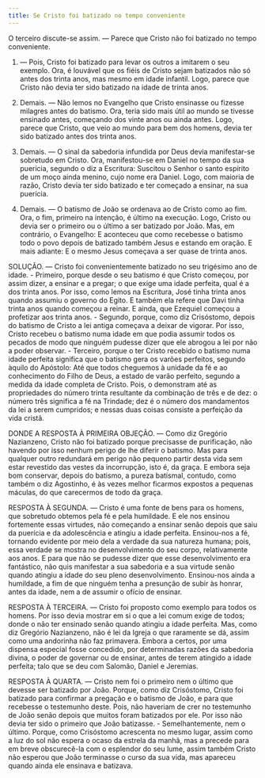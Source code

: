 ```yaml
---
title: Se Cristo foi batizado no tempo conveniente
---
```


O terceiro discute-se assim. — Parece que Cristo não foi batizado no tempo conveniente.  

1. — Pois, Cristo foi batizado para levar os outros a imitarem o seu exemplo. Ora, é louvável que os fiéis de Cristo sejam batizados não só antes dos trinta anos, mas mesmo em idade infantil. Logo, parece que Cristo não devia ter sido batizado na idade de trinta anos.  

2. Demais. — Não lemos no Evangelho que Cristo ensinasse ou fizesse milagres antes do batismo. Ora, teria sido mais útil ao mundo se tivesse ensinado antes, começando dos vinte anos ou ainda antes. Logo, parece que Cristo, que veio ao mundo para bem dos homens, devia ter sido batizado antes dos trinta anos.  

3. Demais. — O sinal da sabedoria infundida por Deus devia manifestar-se sobretudo em Cristo. Ora, manifestou-se em Daniel no tempo da sua puerícia, segundo o diz a Escritura: Suscitou o Senhor o santo espírito de um moço ainda menino, cujo nome era Daniel. Logo, com maioria de razão, Cristo devia ter sido batizado e ter começado a ensinar, na sua puerícia. 

4. Demais. — O batismo de João se ordenava ao de Cristo como ao fim. Ora, o fim, primeiro na intenção, é último na execução. Logo, Cristo ou devia ser o primeiro ou o último a ser batizado por João.  Mas, em contrário, o Evangelho: E aconteceu que como recebesse o batismo todo o povo depois de batizado também Jesus e estando em oração. E mais adiante: E o mesmo Jesus começava a ser quase de trinta anos.  

SOLUÇÃO. — Cristo foi convenientemente batizado no seu trigésimo ano de idade. - Primeiro, porque desde o seu batismo é que Cristo começou, por assim dizer, a ensinar e a pregar; o que exige uma idade perfeita, qual é a dos trinta anos. Por isso, como lemos na Escritura, José tinha trinta anos quando assumiu o governo do Egito. E também ela refere que Davi tinha trinta anos quando começou a reinar. E ainda, que Ezequiel começou a profetizar aos trinta anos. - Segundo, porque, como diz Crisóstomo, depois do batismo de Cristo a lei antiga começava a deixar de vigorar. Por isso, Cristo recebeu o batismo numa idade em que podia assumir todos os pecados de modo que ninguém pudesse dizer que ele abrogou a lei por não a poder observar. - Terceiro, porque o ter Cristo recebido o batismo numa idade perfeita significa que o batismo gera os varões perfeitos, segundo àquilo do Apóstolo: Até que todos cheguemos à unidade da fé e ao conhecimento do Filho de Deus, a estado de varão perfeito, segundo a medida da idade completa de Cristo. Pois, o demonstram até as propriedades do número trinta resultante da combinação de três e de dez: o número três significa a fé na Trindade; dez é o número dos mandamentos da lei a serem cumpridos; e nessas duas coisas consiste a perfeição da vida cristã.  

DONDE A RESPOSTA À PRIMEIRA OBJEÇÃO. — Como diz Gregório Nazianzeno, Cristo não foi batizado porque precisasse de purificação, não havendo por isso nenhum perigo de lhe diferir o batismo. Mas para qualquer outro redundará em perigo não pequeno partir desta vida sem estar revestido das vestes da incorrupção, isto é, da graça. E embora seja bom conservar, depois do batismo, a pureza batismal, contudo, como também o diz Agostinho, é às vezes melhor ficarmos expostos a pequenas máculas, do que carecermos de todo da graça.  

RESPOSTA À SEGUNDA. — Cristo é uma fonte de bens para os homens, que sobretudo obtemos pela fé e pela humildade. E ele nos ensinou fortemente essas virtudes, não começando a ensinar senão depois que saiu da puerícia e da adolescência e atingiu a idade perfeita. Ensinou-nos a fé, tornando evidente por meio dela a verdade da sua natureza humana; pois, essa verdade se mostra no desenvolvimento do seu corpo, relativamente aos anos. E para que não se pudesse dizer que esse desenvolvimento era fantástico, não quis manifestar a sua sabedoria e a sua virtude senão quando atingiu a idade do seu pleno desenvolvimento. Ensinou-nos ainda a humildade, a fim de que ninguém tenha a presunção de subir às honrar, antes da idade, nem a de assumir o ofício de ensinar.  

RESPOSTA À TERCEIRA. — Cristo foi proposto como exemplo para todos os homens. Por isso devia mostrar em si o que a lei comum exige de todos; donde o não ter ensinado senão quando atingiu a idade perfeita. Mas, como diz Gregório Nazianzeno, não é lei da Igreja o que raramente se dá, assim como uma andorinha não faz primavera. Embora a certos, por uma dispensa especial fosse concedido, por determinadas razões da sabedoria divina, o poder de governar ou de ensinar, antes de terem atingido a idade perfeita; talo que se deu com Salomão, Daniel e Jeremias.  

RESPOSTA À QUARTA. — Cristo nem foi o primeiro nem o último que devesse ser batizado por João. Porque, como diz Crisóstomo, Cristo  foi batizado para confirmar a pregação e o batismo de João, e para que recebesse o testemunho deste. Pois, não haveriam de crer no testemunho de João senão depois que muitos foram batizados por ele. Por isso não devia ter sido o primeiro que João batizasse. - Semelhantemente, nem o último. Porque, como Crisóstomo acrescenta no mesmo lugar, assim como a luz do sol não espera o ocaso da estrela da manhã, mas a precede para em breve obscurecê-la com o esplendor do seu lume, assim também Cristo não esperou que João terminasse o curso da sua vida, mas apareceu quando ainda ele ensinava e batizava.
